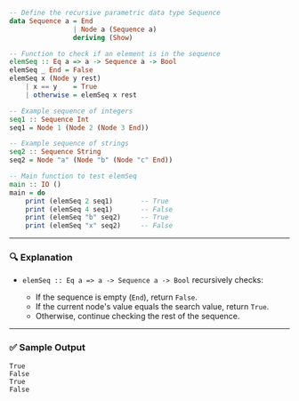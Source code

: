 ```haskell
-- Define the recursive parametric data type Sequence
data Sequence a = End
                | Node a (Sequence a)
                deriving (Show)

-- Function to check if an element is in the sequence
elemSeq :: Eq a => a -> Sequence a -> Bool
elemSeq _ End = False
elemSeq x (Node y rest)
    | x == y    = True
    | otherwise = elemSeq x rest

-- Example sequence of integers
seq1 :: Sequence Int
seq1 = Node 1 (Node 2 (Node 3 End))

-- Example sequence of strings
seq2 :: Sequence String
seq2 = Node "a" (Node "b" (Node "c" End))

-- Main function to test elemSeq
main :: IO ()
main = do
    print (elemSeq 2 seq1)       -- True
    print (elemSeq 4 seq1)       -- False
    print (elemSeq "b" seq2)     -- True
    print (elemSeq "x" seq2)     -- False
```

---

### 🔍 Explanation

* `elemSeq :: Eq a => a -> Sequence a -> Bool` recursively checks:

  * If the sequence is empty (`End`), return `False`.
  * If the current node's value equals the search value, return `True`.
  * Otherwise, continue checking the rest of the sequence.

---

### ✅ Sample Output

```
True
False
True
False
